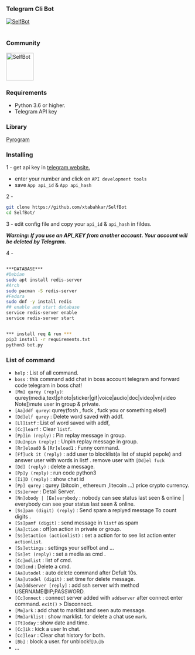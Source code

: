 ### Telegram Cli Bot

<p >
    <a href="https://github.com/xtabahkar/SelfBot">
        <img src="https://i.ibb.co/pXJ9frm/BOgY9ai.png" alt="SelfBot">
    </a>
	<br>
	</br>
	
### Community 
</p>
<p >
	<a href="https://t.me/Selfb0t">
        <img src="https://i.imgur.com/Zze3Olg.png" alt="SelfBot" height="75" width="75">
    </a>
</p>

### Requirements
- Python 3.6 or higher.
- Telegram API key

### Library
<a href=https://github.com/pyrogram/pyrogram>Pyrogram</a>

### Installing
1 - get api key in <a href=https://my.telegram.org/auth> telegram website. </a>
  - enter your number and click on `API development tools` 
  - save `App api_id` & `App api_hash`

2 - 
```bash
git clone https://github.com/xtabahkar/SelfBot
cd SelfBot/
```
3 - edit config file and copy your `api_id` & `api_hash` in fildes.


***Warning: If you use an API_KEY from another account. Your account will be deleted by Telegram.***

4 -
```bash 

***DATABASE***
#Debian 
sudo apt install redis-server
#Arch
sudo pacman -S redis-server
#Fedora
sudo dnf -y install redis
## enable and start database
service redis-server enable
service redis-server start


*** install req & run ***
pip3 install -r requirements.txt
python3 bot.py
```


### List of command
  - `help` : List of all command. 
  - `boss` : this command add chat in boss account telegram and forward code telegram in boss chat!
  - `[Mm] qurey (reply)`: qurey(media,text|photo|sticker|gif|voice|audio|doc|video|vn[video Note])mute user in group & private.
  - `[Aa]ddf qurey`: qurey(fosh , fuck , fuck you or something else!)
  - `[Dd]elf qurey` : Delete word saved with addf.
  - `[Ll]istf` : List of word saved with addf,
  -	`[Cc]learf` : Clear `listf`.
  - `[Pp]in (reply)` : Pin replay message in group.
  - `[Uu]npin (reply)` : Unpin replay message in group.
  - `[Rr]eload0` & `[Rr]eload1` : Funny command.
  - `[Ff]uck it (reply)` : add user to blocklist(a list of stupid pepole) and answer user with words in listf . remove user with `[Dd]el fuck`
  - `[Dd] (reply)` : delete a message.
  - `[Pp]y (reply)` : run code python3
  - `[Ii]D (reply)` : show chat id 
  - `[Pp] qurey` : qurey (bitcoin , ethereum ,litecoin ...) price crypto currency.
  - `[Ss]erver` : Detail Server.
  - `[Nn]obody | [Ee]verybody` : nobody can see status last seen & online | everybody can see your status last seen & online.
  - `[Ss]pam (digit) (reply)` : Send spam a replyed message To count digits .
  - `[Ss]pamf (digit)` : send message in `listf` as spam 
  - `[Aa]ction` : off|on action in private or group.
  - `[Ss]etaction (actionlist)` : set a action for to see list action enter `actionlist`.
  - `[Ss]ettings` : settings your selfbot and ...
  -	`[Ss]et (reply)` : set a media as cmd .
  - `[Cc]mdlist` : list of cmd.
  - `[Dd]cmd` : Delete a cmd.
  - `[Aa]utodel` : auto delete command after Defult 10s.
  - `[Aa]utodel (digit)` : set time for delete message.
  - `[Aa]ddserver [reply]` : add ssh server with method USERNAME@IP;PASSWORD.
  - `[Cc]onnect` : connect server added with `addserver` after connect enter command. `exit()` > Disconnect.
  -	`[Mm]ark` : add chat to marklist and seen auto message.
  - `[Mm]arklist` : show marklist. for delete a chat use `mark`.
  - `[Tt]oday` : show date and time.
  - `[Cc]ik` : kick a user In chat.
  - `[Cc]lear` : Clear chat history for both.
  - `[Bb]` : block a user. for unblock!`[Uu]b`
  - ...
 
 
 
 